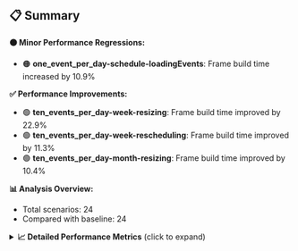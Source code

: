 ## 📋 Summary

**🟠 Minor Performance Regressions:**
- 🟠 **one_event_per_day-schedule-loadingEvents**: Frame build time increased by 10.9%

**✅ Performance Improvements:**
- 🟢 **ten_events_per_day-week-resizing**: Frame build time improved by 22.9%
- 🟢 **ten_events_per_day-week-rescheduling**: Frame build time improved by 11.3%
- 🟢 **ten_events_per_day-month-resizing**: Frame build time improved by 10.4%

**📊 Analysis Overview:**
- Total scenarios: 24
- Compared with baseline: 24

<details>
<summary><strong>📈 Detailed Performance Metrics</strong> (click to expand)</summary>

#### one_event_per_day-month-loadingEvents

| Metric | Current | Baseline | Change | Status |
|--------|---------|----------|--------|--------|
| Average Frame Build Time Millis | 4.20ms | 4.05ms | +0.15ms (+3.8%) | 🟠 |
| Worst Frame Build Time Millis | 8.29ms | 7.96ms | +0.33ms (+4.2%) | 🟠 |
| Missed Frame Build Budget Count | 0.0 | 0.0 | +0 (+0.0%) | 🟡 |
| Average Frame Rasterizer Time Millis | 2.50ms | 2.50ms | -0.00ms (-0.1%) | 🟡 |
| Missed Frame Rasterizer Budget Count | 0.0 | 0.0 | +0 (+0.0%) | 🟡 |
| New Gen Gc Count | 0.0 | 0.0 | +0 (+0.0%) | 🟡 |
| Old Gen Gc Count | 1.0 | 1.0 | +0 (+0.0%) | 🟡 |

#### one_event_per_day-month-navigation

| Metric | Current | Baseline | Change | Status |
|--------|---------|----------|--------|--------|
| Average Frame Build Time Millis | 4.92ms | 5.03ms | -0.11ms (-2.2%) | 🟡 |
| Worst Frame Build Time Millis | 19.09ms | 20.80ms | -1.72ms (-8.3%) | 🟢 |
| Missed Frame Build Budget Count | 1.25 | 1.25 | +0 (+0.0%) | 🟡 |
| Average Frame Rasterizer Time Millis | 3.85ms | 4.01ms | -0.16ms (-4.0%) | 🟡 |
| Missed Frame Rasterizer Budget Count | 0.25 | 0.25 | +0 (+0.0%) | 🟡 |
| New Gen Gc Count | 5.5 | 5.5 | +0 (+0.0%) | 🟡 |
| Old Gen Gc Count | 3.5 | 3.5 | +0 (+0.0%) | 🟡 |

#### one_event_per_day-month-rescheduling

| Metric | Current | Baseline | Change | Status |
|--------|---------|----------|--------|--------|
| Average Frame Build Time Millis | 0.63ms | 0.69ms | -0.06ms (-9.2%) | 🟢 |
| Worst Frame Build Time Millis | 3.77ms | 3.69ms | +0.08ms (+2.2%) | 🟠 |
| Missed Frame Build Budget Count | 0.0 | 0.0 | +0 (+0.0%) | 🟡 |
| Average Frame Rasterizer Time Millis | 3.34ms | 2.76ms | +0.57ms (+20.8%) | 🔴 |
| Missed Frame Rasterizer Budget Count | 1.25 | 0.25 | +1 (+400.0%) | 🔴 |
| New Gen Gc Count | 4.0 | 4.0 | +0 (+0.0%) | 🟡 |
| Old Gen Gc Count | 2.0 | 2.0 | +0 (+0.0%) | 🟡 |

#### one_event_per_day-month-resizing

| Metric | Current | Baseline | Change | Status |
|--------|---------|----------|--------|--------|
| Average Frame Build Time Millis | 0.51ms | 0.55ms | -0.04ms (-6.6%) | 🟢 |
| Worst Frame Build Time Millis | 3.31ms | 3.43ms | -0.12ms (-3.5%) | 🟡 |
| Missed Frame Build Budget Count | 0.0 | 0.0 | +0 (+0.0%) | 🟡 |
| Average Frame Rasterizer Time Millis | 2.64ms | 3.08ms | -0.44ms (-14.3%) | 🟢 |
| Missed Frame Rasterizer Budget Count | 0.0 | 0.0 | +0 (+0.0%) | 🟡 |
| New Gen Gc Count | 2.0 | 2.0 | +0 (+0.0%) | 🟡 |
| Old Gen Gc Count | 2.0 | 2.0 | +0 (+0.0%) | 🟡 |

#### one_event_per_day-schedule-loadingEvents

| Metric | Current | Baseline | Change | Status |
|--------|---------|----------|--------|--------|
| Average Frame Build Time Millis | 10.38ms | 9.36ms | +1.02ms (+10.9%) | 🔴 |
| Worst Frame Build Time Millis | 29.94ms | 26.64ms | +3.30ms (+12.4%) | 🔴 |
| Missed Frame Build Budget Count | 1.0 | 1.0 | +0 (+0.0%) | 🟡 |
| Average Frame Rasterizer Time Millis | 2.39ms | 2.65ms | -0.26ms (-9.7%) | 🟢 |
| Missed Frame Rasterizer Budget Count | 0.0 | 0.0 | +0 (+0.0%) | 🟡 |
| New Gen Gc Count | 1.5 | 2.0 | -0 (-25.0%) | 🟢 |
| Old Gen Gc Count | 2.0 | 1.5 | +0 (+33.3%) | 🔴 |

#### one_event_per_day-schedule-navigation

| Metric | Current | Baseline | Change | Status |
|--------|---------|----------|--------|--------|
| Average Frame Build Time Millis | 7.15ms | 7.09ms | +0.06ms (+0.9%) | 🟠 |
| Worst Frame Build Time Millis | 16.85ms | 17.38ms | -0.53ms (-3.1%) | 🟡 |
| Missed Frame Build Budget Count | 0.75 | 0.75 | +0 (+0.0%) | 🟡 |
| Average Frame Rasterizer Time Millis | 3.43ms | 3.40ms | +0.02ms (+0.7%) | 🟠 |
| Missed Frame Rasterizer Budget Count | 0.0 | 0.0 | +0 (+0.0%) | 🟡 |
| New Gen Gc Count | 6.0 | 6.0 | +0 (+0.0%) | 🟡 |
| Old Gen Gc Count | 2.0 | 2.0 | +0 (+0.0%) | 🟡 |

#### one_event_per_day-schedule-rescheduling

| Metric | Current | Baseline | Change | Status |
|--------|---------|----------|--------|--------|
| Average Frame Build Time Millis | 1.92ms | 1.99ms | -0.06ms (-3.2%) | 🟡 |
| Worst Frame Build Time Millis | 25.43ms | 26.48ms | -1.05ms (-4.0%) | 🟡 |
| Missed Frame Build Budget Count | 1.75 | 1.75 | +0 (+0.0%) | 🟡 |
| Average Frame Rasterizer Time Millis | 3.21ms | 2.93ms | +0.29ms (+9.8%) | 🟠 |
| Missed Frame Rasterizer Budget Count | 0.0 | 0.0 | +0 (+0.0%) | 🟡 |
| New Gen Gc Count | 9.5 | 9.5 | +0 (+0.0%) | 🟡 |
| Old Gen Gc Count | 4.0 | 4.0 | +0 (+0.0%) | 🟡 |

#### one_event_per_day-week-loadingEvents

| Metric | Current | Baseline | Change | Status |
|--------|---------|----------|--------|--------|
| Average Frame Build Time Millis | 1.22ms | 1.23ms | -0.01ms (-0.9%) | 🟡 |
| Worst Frame Build Time Millis | 2.31ms | 2.32ms | -0.00ms (-0.2%) | 🟡 |
| Missed Frame Build Budget Count | 0.0 | 0.0 | +0 (+0.0%) | 🟡 |
| Average Frame Rasterizer Time Millis | 2.27ms | 2.36ms | -0.09ms (-3.8%) | 🟡 |
| Missed Frame Rasterizer Budget Count | 0.0 | 0.0 | +0 (+0.0%) | 🟡 |
| New Gen Gc Count | 0.0 | 0.0 | +0 (+0.0%) | 🟡 |
| Old Gen Gc Count | 0.5 | 0.5 | +0 (+0.0%) | 🟡 |

#### one_event_per_day-week-navigation

| Metric | Current | Baseline | Change | Status |
|--------|---------|----------|--------|--------|
| Average Frame Build Time Millis | 3.05ms | 3.00ms | +0.06ms (+1.9%) | 🟠 |
| Worst Frame Build Time Millis | 10.67ms | 9.75ms | +0.92ms (+9.4%) | 🟠 |
| Missed Frame Build Budget Count | 0.0 | 0.0 | +0 (+0.0%) | 🟡 |
| Average Frame Rasterizer Time Millis | 3.40ms | 3.60ms | -0.20ms (-5.5%) | 🟢 |
| Missed Frame Rasterizer Budget Count | 0.25 | 0.25 | +0 (+0.0%) | 🟡 |
| New Gen Gc Count | 6.0 | 6.0 | +0 (+0.0%) | 🟡 |
| Old Gen Gc Count | 4.0 | 4.0 | +0 (+0.0%) | 🟡 |

#### one_event_per_day-week-rescheduling

| Metric | Current | Baseline | Change | Status |
|--------|---------|----------|--------|--------|
| Average Frame Build Time Millis | 0.64ms | 0.66ms | -0.02ms (-3.0%) | 🟡 |
| Worst Frame Build Time Millis | 3.09ms | 3.33ms | -0.24ms (-7.3%) | 🟢 |
| Missed Frame Build Budget Count | 0.0 | 0.0 | +0 (+0.0%) | 🟡 |
| Average Frame Rasterizer Time Millis | 3.63ms | 3.29ms | +0.34ms (+10.4%) | 🔴 |
| Missed Frame Rasterizer Budget Count | 1.75 | 1.25 | +0 (+40.0%) | 🔴 |
| New Gen Gc Count | 4.0 | 4.0 | +0 (+0.0%) | 🟡 |
| Old Gen Gc Count | 2.0 | 2.0 | +0 (+0.0%) | 🟡 |

#### one_event_per_day-week-resizing

| Metric | Current | Baseline | Change | Status |
|--------|---------|----------|--------|--------|
| Average Frame Build Time Millis | 0.65ms | 0.64ms | +0.01ms (+1.7%) | 🟠 |
| Worst Frame Build Time Millis | 2.85ms | 2.31ms | +0.54ms (+23.5%) | 🔴 |
| Missed Frame Build Budget Count | 0.0 | 0.0 | +0 (+0.0%) | 🟡 |
| Average Frame Rasterizer Time Millis | 5.16ms | 3.17ms | +1.99ms (+62.8%) | 🔴 |
| Missed Frame Rasterizer Budget Count | 3.0 | 0.0 | +3 (+0.0%) | 🟡 |
| New Gen Gc Count | 2.0 | 2.0 | +0 (+0.0%) | 🟡 |
| Old Gen Gc Count | 2.0 | 2.0 | +0 (+0.0%) | 🟡 |

#### one_event_per_day-week-scrolling

| Metric | Current | Baseline | Change | Status |
|--------|---------|----------|--------|--------|
| Average Frame Build Time Millis | 1.94ms | 2.00ms | -0.06ms (-2.9%) | 🟡 |
| Worst Frame Build Time Millis | 4.33ms | 5.74ms | -1.41ms (-24.5%) | 🟢 |
| Missed Frame Build Budget Count | 0.0 | 0.0 | +0 (+0.0%) | 🟡 |
| Average Frame Rasterizer Time Millis | 5.23ms | 4.03ms | +1.21ms (+30.0%) | 🔴 |
| Missed Frame Rasterizer Budget Count | 0.25 | 0.25 | +0 (+0.0%) | 🟡 |
| New Gen Gc Count | 6.0 | 5.5 | +0 (+9.1%) | 🟠 |
| Old Gen Gc Count | 2.0 | 2.0 | +0 (+0.0%) | 🟡 |

#### ten_events_per_day-month-loadingEvents

| Metric | Current | Baseline | Change | Status |
|--------|---------|----------|--------|--------|
| Average Frame Build Time Millis | 9.47ms | 9.80ms | -0.33ms (-3.3%) | 🟡 |
| Worst Frame Build Time Millis | 28.29ms | 28.00ms | +0.29ms (+1.0%) | 🟠 |
| Missed Frame Build Budget Count | 7.25 | 7.5 | -0 (-3.3%) | 🟡 |
| Average Frame Rasterizer Time Millis | 4.73ms | 5.22ms | -0.50ms (-9.5%) | 🟢 |
| Missed Frame Rasterizer Budget Count | 0.0 | 0.0 | +0 (+0.0%) | 🟡 |
| New Gen Gc Count | 10.0 | 10.0 | +0 (+0.0%) | 🟡 |
| Old Gen Gc Count | 6.5 | 7.5 | -1 (-13.3%) | 🟢 |

#### ten_events_per_day-month-navigation

| Metric | Current | Baseline | Change | Status |
|--------|---------|----------|--------|--------|
| Average Frame Build Time Millis | 10.76ms | 10.84ms | -0.08ms (-0.8%) | 🟡 |
| Worst Frame Build Time Millis | 40.94ms | 40.58ms | +0.36ms (+0.9%) | 🟠 |
| Missed Frame Build Budget Count | 2.75 | 2.75 | +0 (+0.0%) | 🟡 |
| Average Frame Rasterizer Time Millis | 5.05ms | 5.01ms | +0.04ms (+0.8%) | 🟠 |
| Missed Frame Rasterizer Budget Count | 0.0 | 0.0 | +0 (+0.0%) | 🟡 |
| New Gen Gc Count | 8.0 | 8.0 | +0 (+0.0%) | 🟡 |
| Old Gen Gc Count | 6.0 | 5.5 | +0 (+9.1%) | 🟠 |

#### ten_events_per_day-month-rescheduling

| Metric | Current | Baseline | Change | Status |
|--------|---------|----------|--------|--------|
| Average Frame Build Time Millis | 1.34ms | 1.46ms | -0.12ms (-8.4%) | 🟢 |
| Worst Frame Build Time Millis | 12.53ms | 12.79ms | -0.26ms (-2.0%) | 🟡 |
| Missed Frame Build Budget Count | 0.0 | 0.0 | +0 (+0.0%) | 🟡 |
| Average Frame Rasterizer Time Millis | 4.12ms | 4.62ms | -0.50ms (-10.8%) | 🟢 |
| Missed Frame Rasterizer Budget Count | 0.0 | 0.0 | +0 (+0.0%) | 🟡 |
| New Gen Gc Count | 6.0 | 6.0 | +0 (+0.0%) | 🟡 |
| Old Gen Gc Count | 1.5 | 1.5 | +0 (+0.0%) | 🟡 |

#### ten_events_per_day-month-resizing

| Metric | Current | Baseline | Change | Status |
|--------|---------|----------|--------|--------|
| Average Frame Build Time Millis | 1.64ms | 1.83ms | -0.19ms (-10.4%) | 🟢 |
| Worst Frame Build Time Millis | 13.03ms | 16.87ms | -3.84ms (-22.7%) | 🟢 |
| Missed Frame Build Budget Count | 0.0 | 0.5 | -0 (-100.0%) | 🟢 |
| Average Frame Rasterizer Time Millis | 7.54ms | 8.67ms | -1.13ms (-13.0%) | 🟢 |
| Missed Frame Rasterizer Budget Count | 3.75 | 1.0 | +3 (+275.0%) | 🔴 |
| New Gen Gc Count | 2.0 | 2.0 | +0 (+0.0%) | 🟡 |
| Old Gen Gc Count | 2.5 | 3.5 | -1 (-28.6%) | 🟢 |

#### ten_events_per_day-schedule-loadingEvents

| Metric | Current | Baseline | Change | Status |
|--------|---------|----------|--------|--------|
| Average Frame Build Time Millis | 5.75ms | 5.91ms | -0.16ms (-2.8%) | 🟡 |
| Worst Frame Build Time Millis | 29.86ms | 27.53ms | +2.32ms (+8.4%) | 🟠 |
| Missed Frame Build Budget Count | 4.5 | 4.75 | -0 (-5.3%) | 🟢 |
| Average Frame Rasterizer Time Millis | 3.10ms | 3.12ms | -0.02ms (-0.5%) | 🟡 |
| Missed Frame Rasterizer Budget Count | 0.0 | 0.0 | +0 (+0.0%) | 🟡 |
| New Gen Gc Count | 12.0 | 12.0 | +0 (+0.0%) | 🟡 |
| Old Gen Gc Count | 5.5 | 5.5 | +0 (+0.0%) | 🟡 |

#### ten_events_per_day-schedule-navigation

| Metric | Current | Baseline | Change | Status |
|--------|---------|----------|--------|--------|
| Average Frame Build Time Millis | 21.36ms | 22.73ms | -1.37ms (-6.0%) | 🟢 |
| Worst Frame Build Time Millis | 41.28ms | 41.83ms | -0.55ms (-1.3%) | 🟡 |
| Missed Frame Build Budget Count | 10.75 | 11.0 | -0 (-2.3%) | 🟡 |
| Average Frame Rasterizer Time Millis | 3.08ms | 3.25ms | -0.17ms (-5.2%) | 🟢 |
| Missed Frame Rasterizer Budget Count | 0.0 | 0.0 | +0 (+0.0%) | 🟡 |
| New Gen Gc Count | 18.0 | 18.0 | +0 (+0.0%) | 🟡 |
| Old Gen Gc Count | 9.0 | 8.5 | +0 (+5.9%) | 🟠 |

#### ten_events_per_day-schedule-rescheduling

| Metric | Current | Baseline | Change | Status |
|--------|---------|----------|--------|--------|
| Average Frame Build Time Millis | 0.99ms | 1.05ms | -0.06ms (-5.5%) | 🟢 |
| Worst Frame Build Time Millis | 22.11ms | 22.71ms | -0.60ms (-2.6%) | 🟡 |
| Missed Frame Build Budget Count | 1.0 | 1.0 | +0 (+0.0%) | 🟡 |
| Average Frame Rasterizer Time Millis | 3.80ms | 4.28ms | -0.47ms (-11.1%) | 🟢 |
| Missed Frame Rasterizer Budget Count | 2.0 | 1.5 | +0 (+33.3%) | 🔴 |
| New Gen Gc Count | 6.0 | 6.0 | +0 (+0.0%) | 🟡 |
| Old Gen Gc Count | 5.5 | 5.5 | +0 (+0.0%) | 🟡 |

#### ten_events_per_day-week-loadingEvents

| Metric | Current | Baseline | Change | Status |
|--------|---------|----------|--------|--------|
| Average Frame Build Time Millis | 2.32ms | 2.30ms | +0.02ms (+0.9%) | 🟠 |
| Worst Frame Build Time Millis | 8.85ms | 8.70ms | +0.15ms (+1.7%) | 🟠 |
| Missed Frame Build Budget Count | 0.0 | 0.0 | +0 (+0.0%) | 🟡 |
| Average Frame Rasterizer Time Millis | 3.95ms | 3.81ms | +0.14ms (+3.7%) | 🟠 |
| Missed Frame Rasterizer Budget Count | 0.25 | 0.25 | +0 (+0.0%) | 🟡 |
| New Gen Gc Count | 2.0 | 2.0 | +0 (+0.0%) | 🟡 |
| Old Gen Gc Count | 2.5 | 2.5 | +0 (+0.0%) | 🟡 |

#### ten_events_per_day-week-navigation

| Metric | Current | Baseline | Change | Status |
|--------|---------|----------|--------|--------|
| Average Frame Build Time Millis | 8.88ms | 8.89ms | -0.01ms (-0.1%) | 🟡 |
| Worst Frame Build Time Millis | 41.08ms | 40.79ms | +0.28ms (+0.7%) | 🟠 |
| Missed Frame Build Budget Count | 3.0 | 3.0 | +0 (+0.0%) | 🟡 |
| Average Frame Rasterizer Time Millis | 5.59ms | 5.54ms | +0.05ms (+1.0%) | 🟠 |
| Missed Frame Rasterizer Budget Count | 0.0 | 0.0 | +0 (+0.0%) | 🟡 |
| New Gen Gc Count | 12.0 | 12.0 | +0 (+0.0%) | 🟡 |
| Old Gen Gc Count | 7.5 | 7.5 | +0 (+0.0%) | 🟡 |

#### ten_events_per_day-week-rescheduling

| Metric | Current | Baseline | Change | Status |
|--------|---------|----------|--------|--------|
| Average Frame Build Time Millis | 1.07ms | 1.20ms | -0.14ms (-11.3%) | 🟢 |
| Worst Frame Build Time Millis | 5.51ms | 7.68ms | -2.17ms (-28.3%) | 🟢 |
| Missed Frame Build Budget Count | 0.0 | 0.0 | +0 (+0.0%) | 🟡 |
| Average Frame Rasterizer Time Millis | 6.12ms | 6.22ms | -0.10ms (-1.6%) | 🟡 |
| Missed Frame Rasterizer Budget Count | 5.0 | 7.75 | -3 (-35.5%) | 🟢 |
| New Gen Gc Count | 6.0 | 6.0 | +0 (+0.0%) | 🟡 |
| Old Gen Gc Count | 1.5 | 2.0 | -0 (-25.0%) | 🟢 |

#### ten_events_per_day-week-resizing

| Metric | Current | Baseline | Change | Status |
|--------|---------|----------|--------|--------|
| Average Frame Build Time Millis | 1.13ms | 1.46ms | -0.33ms (-22.9%) | 🟢 |
| Worst Frame Build Time Millis | 4.43ms | 6.67ms | -2.23ms (-33.5%) | 🟢 |
| Missed Frame Build Budget Count | 0.0 | 0.0 | +0 (+0.0%) | 🟡 |
| Average Frame Rasterizer Time Millis | 9.48ms | 7.80ms | +1.69ms (+21.6%) | 🔴 |
| Missed Frame Rasterizer Budget Count | 5.0 | 3.5 | +2 (+42.9%) | 🔴 |
| New Gen Gc Count | 1.0 | 1.0 | +0 (+0.0%) | 🟡 |
| Old Gen Gc Count | 1.5 | 1.5 | +0 (+0.0%) | 🟡 |

#### ten_events_per_day-week-scrolling

| Metric | Current | Baseline | Change | Status |
|--------|---------|----------|--------|--------|
| Average Frame Build Time Millis | 1.77ms | 1.78ms | -0.00ms (-0.2%) | 🟡 |
| Worst Frame Build Time Millis | 3.80ms | 4.97ms | -1.17ms (-23.6%) | 🟢 |
| Missed Frame Build Budget Count | 0.0 | 0.0 | +0 (+0.0%) | 🟡 |
| Average Frame Rasterizer Time Millis | 5.81ms | 6.25ms | -0.44ms (-7.1%) | 🟢 |
| Missed Frame Rasterizer Budget Count | 0.0 | 0.0 | +0 (+0.0%) | 🟡 |
| New Gen Gc Count | 8.0 | 8.0 | +0 (+0.0%) | 🟡 |
| Old Gen Gc Count | 2.0 | 2.0 | +0 (+0.0%) | 🟡 |

</details>


